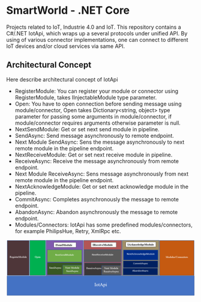 # SmartWorld - .NET Core
Projects related to IoT, Industrie 4.0 and IoT. This repository contains a C#/.NET IotApi, which wraps up a several protocols under unified API. 
By using of various connector implementations, one can connect to different IoT devices and/or cloud services via same API.  

## Architectural Concept
Here describe architectural concept of IotApi

- RegisterModule: You can register your module or connector using RegisterModule, takes IInjectableModule type parameter.
- Open: You have to open connection before sending message using module/connector, Open takes Dictionary<string, object> type parameter for passing some arguments in module/connector, if module/connector requires arguments otherwise parameter is null. 
- NextSendModule: Get or set next send module in pipeline.
- SendAsync: Send message asynchronously to remote endpoint. 
- Next Module SendAsync: Sens the message asynchronously to next remote module in the pipeline endpoint.
- NextReceiveModule: Get or set next receive module in pipeline.
- ReceiveAsync: Receive the message asynchronously from remote endpoint.
- Next Module ReceiveAsync: Sens message asynchronously from next remote module in the pipeline endpoint.
- NextAcknowledgeModule: Get or set next acknowledge module in the pipeline.
- CommitAsync: Completes asynchronously the message to remote endpoint.
- AbandonAsync: Abandon asynchronously the message to remote endpoint.
- Modules/Connectors: IotApi has some predefined modules/connectors, for example PhilipsHue, Retry, XmlRpc etc.

![alt text](https://github.com/UniversityOfAppliedSciencesFrankfurt/SmartWorld/blob/netcore-dev/Images/ArConcept.PNG)
